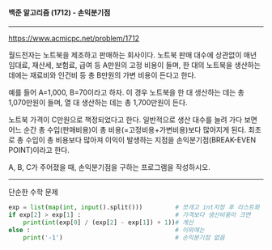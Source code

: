 #### 백준 알고리즘 (1712) - 손익분기점

---

 https://www.acmicpc.net/problem/1712

월드전자는 노트북을 제조하고 판매하는 회사이다. 노트북 판매 대수에 상관없이 매년 임대료, 재산세, 보험료, 급여 등 A만원의 고정 비용이 들며, 한 대의 노트북을 생산하는 데에는 재료비와 인건비 등 총 B만원의 가변 비용이 든다고 한다.

예를 들어 A=1,000, B=70이라고 하자. 이 경우 노트북을 한 대 생산하는 데는 총 1,070만원이 들며, 열 대 생산하는 데는 총 1,700만원이 든다.

노트북 가격이 C만원으로 책정되었다고 한다. 일반적으로 생산 대수를 늘려 가다 보면 어느 순간 총 수입(판매비용)이 총 비용(=고정비용+가변비용)보다 많아지게 된다. 최초로 총 수입이 총 비용보다 많아져 이익이 발생하는 지점을 손익분기점(BREAK-EVEN POINT)이라고 한다.

A, B, C가 주어졌을 때, 손익분기점을 구하는 프로그램을 작성하시오.

---

단순한 수학 문제

```python
exp = list(map(int, input().split()))         # 쪼개고 int지정 후 리스트화  
if exp[2] > exp[1] :                          # 가격보다 생산비용이 크면
    print(int(exp[0] / (exp[2] - exp[1]) + 1))# 계산
else :                                        # 이외에는
    print('-1')                               # 손익분기점 없음

```


